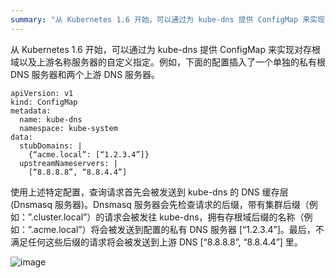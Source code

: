 ```yaml
---
summary: "从 Kubernetes 1.6 开始，可以通过为 kube-dns 提供 ConfigMap 来实现对存根域以及上游名称服务器的自定义指定。例如，下面的配置插入了一个单独的私有根 DNS 服务器和两个上游 DNS 服务器。"
---
```


从 Kubernetes 1.6 开始，可以通过为 kube-dns 提供 ConfigMap 来实现对存根域以及上游名称服务器的自定义指定。例如，下面的配置插入了一个单独的私有根 DNS 服务器和两个上游 DNS 服务器。
```
apiVersion: v1
kind: ConfigMap
metadata:
  name: kube-dns
  namespace: kube-system
data:
  stubDomains: |
    {“acme.local”: [“1.2.3.4”]}
  upstreamNameservers: |
    [“8.8.8.8”, “8.8.4.4”]
```
使用上述特定配置，查询请求首先会被发送到 kube-dns 的 DNS 缓存层 (Dnsmasq 服务器)。Dnsmasq 服务器会先检查请求的后缀，带有集群后缀（例如：”.cluster.local”）的请求会被发往 kube-dns，拥有存根域后缀的名称（例如：”.acme.local”）将会被发送到配置的私有 DNS 服务器 [“1.2.3.4”]。最后，不满足任何这些后缀的请求将会被发送到上游 DNS [“8.8.8.8”, “8.8.4.4”] 里。

![image](https://upload-images.jianshu.io/upload_images/6000429-bc79052c1ac8baa7.png?imageMogr2/auto-orient/strip%7CimageView2/2/w/1240)
